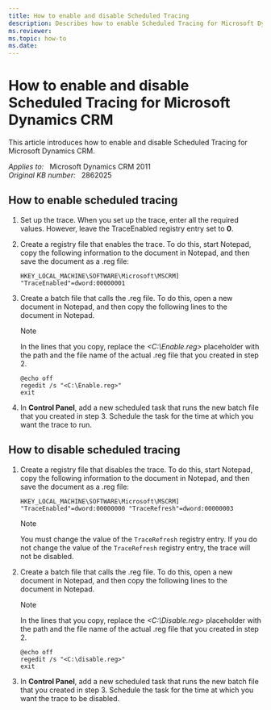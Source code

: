 ```yaml
---
title: How to enable and disable Scheduled Tracing
description: Describes how to enable Scheduled Tracing for Microsoft Dynamics CRM.
ms.reviewer: 
ms.topic: how-to
ms.date: 
---
```

# How to enable and disable Scheduled Tracing for Microsoft Dynamics CRM

This article introduces how to enable and disable Scheduled Tracing for Microsoft Dynamics CRM.

_Applies to:_ &nbsp; Microsoft Dynamics CRM 2011  
_Original KB number:_ &nbsp; 2862025

## How to enable scheduled tracing

1. Set up the trace. When you set up the trace, enter all the required values. However, leave the TraceEnabled registry entry set to **0**.

2. Create a registry file that enables the trace. To do this, start Notepad, copy the following information to the document in Notepad, and then save the document as a .reg file:

   `HKEY_LOCAL_MACHINE\SOFTWARE\Microsoft\MSCRM] "TraceEnabled"=dword:00000001`

3. Create a batch file that calls the .reg file. To do this, open a new document in Notepad, and then copy the following lines to the document in Notepad.

    > [!NOTE]
    > In the lines that you copy, replace the *<C:\Enable.reg>* placeholder with the path and the file name of the actual .reg file that you created in step 2.

    ```console
    @echo off
    regedit /s "<C:\Enable.reg>"
    exit
    ```

4. In **Control Panel**, add a new scheduled task that runs the new batch file that you created in step 3. Schedule the task for the time at which you want the trace to run.

## How to disable scheduled tracing

1. Create a registry file that disables the trace. To do this, start Notepad, copy the following information to the document in Notepad, and then save the document as a .reg file:

   `HKEY_LOCAL_MACHINE\SOFTWARE\Microsoft\MSCRM] "TraceEnabled"=dword:00000000 "TraceRefresh"=dword:00000003`

    > [!NOTE]
    > You must change the value of the `TraceRefresh` registry entry. If you do not change the value of the `TraceRefresh` registry entry, the trace will not be disabled.

2. Create a batch file that calls the .reg file. To do this, open a new document in Notepad, and then copy the following lines to the document in Notepad.

    > [!NOTE]
    > In the lines that you copy, replace the *<C:\Disable.reg>*  placeholder with the path and the file name of the actual .reg file that you created in step 2.

    ```console
    @echo off
    regedit /s "<C:\disable.reg>"
    exit
    ```

3. In **Control Panel**, add a new scheduled task that runs the new batch file that you created in step 3. Schedule the task for the time at which you want the trace to be disabled.
